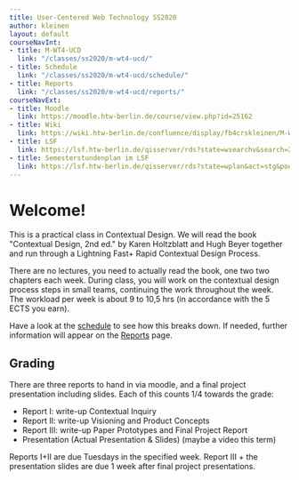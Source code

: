 ```yaml
---
title: User-Centered Web Technology SS2020
author: kleinen
layout: default
courseNavInt:
- title: M-WT4-UCD
  link: "/classes/ss2020/m-wt4-ucd/"
- title: Schedule
  link: "/classes/ss2020/m-wt4-ucd/schedule/"
- title: Reports
  link: "/classes/ss2020/m-wt4-ucd/reports/"
courseNavExt:
- title: Moodle
  link: https://moodle.htw-berlin.de/course/view.php?id=25162
- title: Wiki
  link: https://wiki.htw-berlin.de/confluence/display/fb4crskleinen/M-WT4-UCD-SoSe2020
- title: LSF
  link: https://lsf.htw-berlin.de/qisserver/rds?state=wsearchv&search=2&veranstaltung.veranstid=160790
- title: Semesterstundenplan im LSF
  link: https://lsf.htw-berlin.de/qisserver/rds?state=wplan&act=stg&pool=stg&show=plan&P.vx=kurz&r_zuordabstgv.semvonint=1&r_zuordabstgv.sembisint=4&k_abstgv.abstgvnr=312
---
```


# Welcome!

This is a practical class in Contextual Design. We will read the book "Contextual Design, 2nd ed." by Karen Holtzblatt and Hugh Beyer together and
run through a Lightning Fast+ Rapid Contextual Design Process.

There are no lectures, you need to actually read the book, one two two chapters each week.
During class, you will work on the contextual design process steps in small teams, continuing the work throughout the week. The workload per week is
about 9 to 10,5 hrs (in accordance with the 5 ECTS you earn).

Have a look at the [schedule](schedule) to see how this breaks down. If needed, further information will appear on the [Reports](reports) page.

## Grading

There are three reports to hand in via moodle, and a final project presentation including slides. Each of this counts 1/4 towards the grade:

* Report I: write-up Contextual Inquiry
* Report II: write-up Visioning and Product Concepts
* Report III: write-up Paper Prototypes and Final Project Report
* Presentation (Actual Presentation & Slides) (maybe a video this term)

Reports I+II are due Tuesdays in the specified week.
Report III + the presentation slides are due 1 week after final project presentations.
